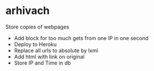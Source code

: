 # arhivach

Store copies of webpages

- Add block for too much gets from one IP in one second
- Deploy to Heroku
- Replace all urls to absolute by lxml
- Add html with link on original
- Store IP and Time in db


